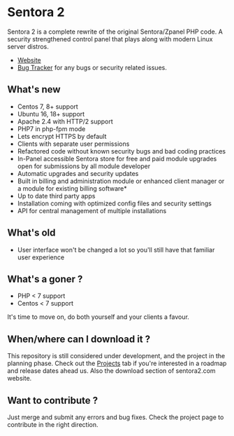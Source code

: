 # Sentora 2

Sentora 2 is a complete rewrite of the original Sentora/Zpanel PHP code. A security strengthened control panel that plays along with modern Linux server distros.

* [Website](http://sentora2.com/)
* [Bug Tracker](https://github.com/VedranIteh/sentora-2/issues) for any bugs or security related issues.

## What's new

* Centos 7, 8+ support
* Ubuntu 16, 18+ support
* Apache 2.4 with HTTP/2 support
* PHP7 in php-fpm mode
* Lets encrypt HTTPS by default
* Clients with separate user permissions
* Refactored code without known security bugs and bad coding practices
* In-Panel accessible Sentora store for free and paid module upgrades open for submissions by all module developer 
* Automatic upgrades and security updates
* Built in billing and administration module or enhanced client manager or a module for existing billing software*
* Up to date third party apps
* Installation coming with optimized config files and security settings
* API for central management of multiple installations

## What's old

* User interface won't be changed a lot so you'll still have that familiar user experience

## What's a goner ?

* PHP < 7 support
* Centos < 7  support

It's time to move on, do both yourself and your clients a favour. 

## When/where can I download it ? 

This repository is still considered under development, and the project in the planning phase. Check out the [Projects](https://github.com/VedranIteh/sentora-2/projects) tab if you're interested in a roadmap and release dates ahead us. Also the download section of sentora2.com website.

## Want to contribute ?

Just merge and submit any errors and bug fixes.
Check the project page to contribute in the right direction. 

